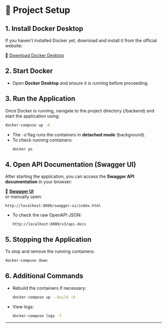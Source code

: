 
# 🚀 Project Setup

## **1. Install Docker Desktop**
If you haven't installed Docker yet, download and install it from the official website:

🔗 [Download Docker Desktop](https://www.docker.com/get-started/)

## **2. Start Docker**
- Open **Docker Desktop** and ensure it is running before proceeding.

## **3. Run the Application**
Once Docker is running, navigate to the project directory (/backend) and start the application using:

```sh
docker-compose up -d
```

- The `-d` flag runs the containers in **detached mode** (background).
- To check running containers:
  ```sh
  docker ps
  ```

## **4. Open API Documentation (Swagger UI)**
After starting the application, you can access the **Swagger API documentation** in your browser:

🔗 **[Swagger UI](http://localhost:8080/swagger-ui/index.html)**  
or manually open:
```
http://localhost:8080/swagger-ui/index.html
```

- To check the raw OpenAPI JSON:
  ```
  http://localhost:8080/v3/api-docs
  ```

## **5. Stopping the Application**
To stop and remove the running containers:

```sh
docker-compose down
```

## **6. Additional Commands**
- Rebuild the containers if necessary:
  ```sh
  docker-compose up --build -d
  ```
- View logs:
  ```sh
  docker-compose logs -f
  ```

---

